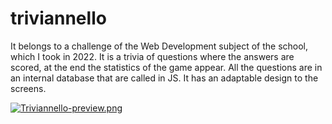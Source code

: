 # triviannello
It belongs to a challenge of the Web Development subject of the school, which I took in 2022. It is a trivia of questions where the answers are scored, at the end the statistics of the game appear. All the questions are in an internal database that are called in JS. It has an adaptable design to the screens.

[![Triviannello-preview.png](https://i.postimg.cc/XvPp1mWm/Triviannello-preview.png)](https://postimg.cc/VSjfd7dW)

